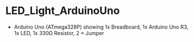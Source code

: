 # LED_Light_ArduinoUno
- Arduino Uno (ATmega328P) showing 1x Breadboard, 1x Arduino Uno R3, 1x LED, 1x 330Ω Resistor, 2 × Jumper

  
